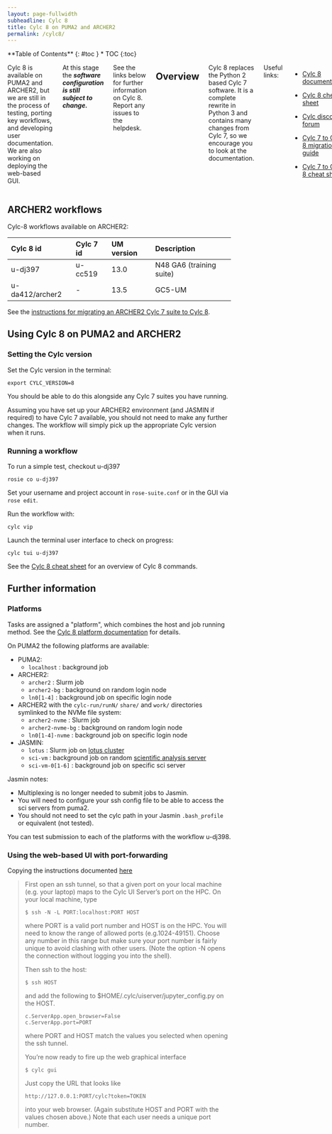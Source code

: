 ```yaml
---
layout: page-fullwidth
subheadline: Cylc 8
title: Cylc 8 on PUMA2 and ARCHER2
permalink: /cylc8/
---
```


<div class="row">
<div class="medium-4 medium-push-8 columns" markdown="1">
<div class="panel radius" markdown="1">
**Table of Contents**
{: #toc }
*  TOC
{:toc}
</div><!-- /.panel -->
</div><!-- /.medium-4 -->

<div class="medium-8 medium-pull-4 columns" markdown="1">

Cylc 8 is available on PUMA2 and ARCHER2, but we are still in the process of testing, porting key workflows, and developing user documentation. We are also working on deploying the web-based GUI.

At this stage the ***software configuration is still subject to change.***

See the links below for further information on Cylc 8. 
Report any issues to the helpdesk. 

## Overview 

Cylc 8 replaces the Python 2 based Cylc 7 software. 
It is a complete rewrite in Python 3 and contains many changes from Cylc 7, so we encourage you to look at the documentation. 

Useful links: 
* [Cylc 8 documentation](https://cylc.github.io/cylc-doc/stable/html/index.html)
* [Cylc 8 cheat sheet](https://cylc.github.io/cylc-doc/stable/html/user-guide/cheat-sheet.html)
* [Cylc discourse forum](https://cylc.discourse.group/)
  
* [Cylc 7 to Cylc 8 migration guide](https://cylc.github.io/cylc-doc/stable/html/7-to-8/index.html)
* [Cylc 7 to Cylc 8 cheat sheet](https://cylc.github.io/cylc-doc/stable/html/7-to-8/cheat-sheet.html)

Note that in Cylc 8 terminology "suites" have become "workflows". 

</div><!-- /.medium-8.columns -->
</div><!-- /.row -->

## ARCHER2 workflows

Cylc-8 workflows available on ARCHER2: 

| Cylc 8 id | Cylc 7 id | UM version | Description | 
| :--- | :--- | :--- | :--- |
| u-dj397 | u-cc519 | 13.0 | N48 GA6 (training suite) | 
| u-da412/archer2 | -   | 13.5 | GC5-UM      |

See the [instructions for migrating an ARCHER2 Cylc 7 suite to Cylc 8](upgrading-workflows/). 

## Using Cylc 8 on PUMA2 and ARCHER2

### Setting the Cylc version 

Set the Cylc version in the terminal: 
```
export CYLC_VERSION=8
```
You should be able to do this alongside any Cylc 7 suites you have running.  

Assuming you have set up your ARCHER2 environment (and JASMIN if required) to have Cylc 7 available, 
you should not need to make any further changes. 
The workflow will simply pick up the appropriate Cylc version when it runs. 

### Running a workflow

To run a simple test, checkout u-dj397
```
rosie co u-dj397
```
Set your username and project account in `rose-suite.conf` or in the GUI via `rose edit`. 

Run the workflow with: 
```
cylc vip 
```

Launch the terminal user interface to check on progress: 
```
cylc tui u-dj397
```

See the [Cylc 8 cheat sheet](https://cylc.github.io/cylc-doc/stable/html/user-guide/cheat-sheet.html) for an overview of Cylc 8 commands. 

## Further information

### Platforms 

Tasks are assigned a "platform", which combines the host and job running method. 
See the [Cylc 8 platform documentation](https://cylc.github.io/cylc-doc/stable/html/reference/config/writing-platform-configs.html#adminguide-platformconfigs) for details. 

On PUMA2 the following platforms are available: 

* PUMA2: 
  * ```localhost``` : background job
* ARCHER2:
  * ```archer2``` : Slurm job 
  * ```archer2-bg``` : background on random login node
  * ```ln0[1-4]``` : background job on specific login node
* ARCHER2 with the `cylc-run/runN/` `share/` and `work/` directories symlinked to the NVMe file system:
  * ```archer2-nvme``` : Slurm job 
  * ```archer2-nvme-bg``` : background on random login node
  * ```ln0[1-4]-nvme``` : background job on specific login node 
* JASMIN:
  * ```lotus``` : Slurm job on [lotus cluster](https://help.jasmin.ac.uk/docs/batch-computing/lotus-overview/)
  * ```sci-vm``` : background job on random [scientific analysis server](https://help.jasmin.ac.uk/docs/interactive-computing/sci-servers/)
  * ```sci-vm-0[1-6]``` : background job on specific sci server

Jasmin notes: 
* Multiplexing is no longer needed to submit jobs to Jasmin. 
* You will need to configure your ssh config file to be able to access the sci servers from puma2. 
* You should not need to set the cylc path in your Jasmin `.bash_profile` or equivalent (not tested). 

You can test submission to each of the platforms with the workflow u-dj398.

### Using the web-based UI with port-forwarding 

Copying the instructions documented [here](https://cylc.discourse.group/t/unclear-on-how-cylc-8-components-work-together/787/2)
> First open an ssh tunnel, so that a given port on your local machine (e.g. your laptop) maps to the Cylc UI Server’s port on the HPC. On your local machine, type
> ```
> $ ssh -N -L PORT:localhost:PORT HOST
> ```
> where PORT is a valid port number and HOST is on the HPC. You will need to know the range of allowed ports (e.g.1024-49151). Choose any number in this range but make sure your port number is fairly unique to avoid clashing with other users. (Note the option -N opens the connection without logging you into the shell).
> 
> Then ssh to the host:
> ```
> $ ssh HOST
> ```
> and add the following to $HOME/.cylc/uiserver/jupyter_config.py on the HOST.
> ```
> c.ServerApp.open_browser=False
> c.ServerApp.port=PORT
> ```
> where PORT and HOST match the values you selected when opening the ssh tunnel.
>
> You’re now ready to fire up the web graphical interface
> ```
> $ cylc gui
> ```
> Just copy the URL that looks like
> ```
> http://127.0.0.1:PORT/cylc?token=TOKEN
> ```
> into your web browser. (Again substitute HOST and PORT with the values chosen above.)
Note that each user needs a unique port number. 
